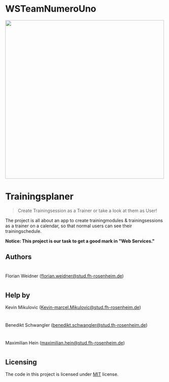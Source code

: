 # WSTeamNumeroUno

<img src="" width="500">

# Trainingsplaner
> Create Trainingsession as a Trainer or take a look at them as User!

The project is all about an app to create trainingmodules & trainingsessions as a trainer on a calendar, 
so that normal users can see their trainingschedule.


**Notice: This project is our task to get a good mark in "Web Services."**


## Authors

#
#

Florian Weidner
(florian.weidner@stud.fh-rosenheim.de)
#

## Help by

Kevin Mikulovic
(Kevin-marcel.Mikulovic@stud.fh-rosenheim.de)
#
Benedikt Schwangler
(benedikt.schwangler@stud.th-rosenheim.de)
#
Maximilian Hein
(maximilian.hein@stud.fh-rosenheim.de)
#



## Licensing

The code in this project is licensed under [MIT](/LICENSE) license.

